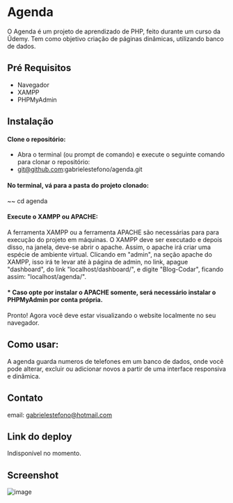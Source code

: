 # Agenda
O Agenda é um projeto de aprendizado de PHP, feito durante um curso da Ûdemy. Tem como objetivo criação de páginas dinâmicas, utilizando banco de dados.

## Pré Requisitos
* Navegador
* XAMPP
* PHPMyAdmin

## Instalação

#### Clone o repositório:
* Abra o terminal (ou prompt de comando) e execute o seguinte comando para clonar o repositório:
* git@github.com:gabrielestefono/agenda.git
#### No terminal, vá para a pasta do projeto clonado:
~~ cd agenda
#### Execute o XAMPP ou APACHE:
A ferramenta XAMPP ou a ferramenta APACHE são necessárias para para execução do projeto em máquinas. O XAMPP deve ser executado e depois disso, na janela, deve-se abrir o apache. Assim, o apache irá criar uma espécie de ambiente virtual. Clicando em "admin", na seção apache do XAMPP, isso irá te levar até à página de admin, no link, apague "dashboard", do link "localhost/dashboard/", e digite "Blog-Codar", ficando assim: "localhost/agenda/".
#### * Caso opte por instalar o APACHE somente, será necessário instalar o PHPMyAdmin por conta própria.

Pronto! Agora você deve estar visualizando o website localmente no seu navegador.

## Como usar:

A agenda guarda numeros de telefones em um banco de dados, onde você pode alterar, excluir ou adicionar novos a partir de uma interface responsiva e dinâmica.

## Contato

email: gabrielestefono@hotmail.com

## Link do deploy
Indisponível no momento.

## Screenshot
![image](https://user-images.githubusercontent.com/104292192/226647120-a27b2649-88f8-4635-ad46-1c4cb0ac6c3c.png)
